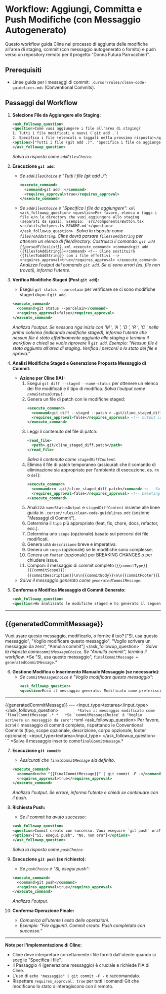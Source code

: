 # Workflow: Aggiungi, Committa e Push Modifiche (con Messaggio Autogenerato)

Questo workflow guida Cline nel processo di aggiunta delle modifiche all'area di staging, commit (con messaggio autogenerato o fornito) e push verso un repository remoto per il progetto "Donna Futura Parrucchieri".

## Prerequisiti

- Linee guida per i messaggi di commit: `.cursor/rules/clean-code-guidelines.mdc` (Conventional Commits).

## Passaggi del Workflow

1.  **Selezione File da Aggiungere allo Staging:**

    ```xml
    <ask_followup_question>
    <question>Come vuoi aggiungere i file all'area di staging?
    1. Tutti i file modificati e nuovi (`git add .`)
    2. Specifica i file (elencali o taggali nella prossima risposta)</question>
    <options>["Tutti i file (git add .)", "Specifica i file da aggiungere"]</options>
    </ask_followup_question>
    ```

    _Salva la risposta come `addFilesChoice`._

2.  **Esecuzione `git add`:**

    - _Se `addFilesChoice` è "Tutti i file (git add .)":_
      ```xml
      <execute_command>
        <command>git add .</command>
        <requires_approval>true</requires_approval>
      </execute_command>
      ```
    - _Se `addFilesChoice` è "Specifica i file da aggiungere":_
      ``xml
    <ask_followup_question>
    <question>Per favore, elenca o tagga i file e/o le directory che vuoi aggiungere allo staging (separati da spazi). Esempio: `src/components/Button.tsx src/utils/helpers.ts README.md`</question>
    </ask_followup_question>
    ``
      _Salva la risposta come `filesToAddString`._
      _Cline dovrà parsare `filesToAddString` per ottenere un elenco di file/directory._
      _Costruisci il comando: `git add {{parsedFilesList}}`._
      `xml
    <execute_command>
      <command>git add {{filesToAddString}}</command> <!-- Cline sostituirà {{filesToAddString}} con i file effettivi -->
      <requires_approval>true</requires_approval>
    </execute_command>
    `
      _Analizza l'output del comando `git add`. Se ci sono errori (es. file non trovati), informa l'utente._

3.  **Verifica Modifiche Staged (Post `git add`):**

    - Esegui `git status --porcelain` per verificare se ci sono modifiche staged dopo il `git add`.

    ```xml
    <execute_command>
      <command>git status --porcelain</command>
      <requires_approval>false</requires_approval>
    </execute_command>
    ```

    _Analizza l'output. Se nessuna riga inizia con 'M ', 'A ', 'D ', 'R ', 'C ' nella prima colonna (indicando modifiche staged), informa l'utente che nessun file è stato effettivamente aggiunto allo staging e termina il workflow o chiedi se vuole riprovare il `git add`._
    _Esempio: "Nessun file è stato aggiunto all'area di staging. Verifica i percorsi o lo stato dei file e riprova."_

4.  **Analisi Modifiche Staged e Generazione Proposta Messaggio di Commit:**

    - **Azione per Cline (IA):**
      1.  Esegui `git diff --staged --name-status` per ottenere un elenco dei file modificati e il tipo di modifica.
          _Salva l'output come `nameStatusOutput`._
      2.  Genera un file di patch con le modifiche staged:
          ```xml
          <execute_command>
            <command>git diff --staged --patch > .git/cline_staged_diff.patch</command>
            <requires_approval>false</requires_approval> <!-- Output is to a file, not stdout, so direct approval might not be needed here. Approval for the commit itself is later. -->
          </execute_command>
          ```
      3.  Leggi il contenuto del file di patch:
          ```xml
          <read_file>
            <path>.git/cline_staged_diff.patch</path>
          </read_file>
          ```
          _Salva il contenuto come `stagedDiffContent`._
      4.  Elimina il file di patch temporaneo (assicurati che il comando di eliminazione sia appropriato per l'ambiente di esecuzione, es. `rm` o `del`):
          ```xml
          <execute_command>
            <command>rm .git/cline_staged_diff.patch</command> <!-- Su Windows, potrebbe essere 'del .git\\cline_staged_diff.patch' se 'rm' non è disponibile -->
            <requires_approval>false</requires_approval> <!-- Deleting a temp file, low risk. -->
          </execute_command>
          ```
      5.  Analizza `nameStatusOutput` e `stagedDiffContent` insieme alle linee guida in `.cursor/rules/clean-code-guidelines.mdc` (sezione "Messaggi di Commit").
      6.  Determina il `tipo` più appropriato (feat, fix, chore, docs, refactor, ecc.).
      7.  Determina uno `scope` (opzionale) basato sui percorsi dei file modificati.
      8.  Genera una `descrizione` breve e imperativa.
      9.  Genera un `corpo` (opzionale) se le modifiche sono complesse.
      10. Genera un `footer` (opzionale) per BREAKING CHANGES o per chiudere issue.
      11. Componi il messaggio di commit completo (`{{commitType}}({{commitScope}}): {{commitDescription}}\n\n{{commitBody}}\n\n{{commitFooter}}`).
    - _Salva il messaggio generato come `generatedCommitMessage`._

5.  **Conferma o Modifica Messaggio di Commit Generato:**
    ```xml
    <ask_followup_question>
    <question>Ho analizzato le modifiche staged e ho generato il seguente messaggio di commit:
    ```

---

## {{generatedCommitMessage}}

Vuoi usare questo messaggio, modificarlo, o fornire il tuo?</question>
<options>["Sì, usa questo messaggio", "Voglio modificare questo messaggio", "Voglio scrivere un messaggio da zero", "Annulla commit"]</options>
</ask_followup_question>
```    *Salva la risposta come`commitMessageChoice`.*
    *Se "Annulla commit", termina il workflow.*
    *Se "Sì, usa questo messaggio", `finalCommitMessage = generatedCommitMessage`.\*

6.  **Gestione Modifica o Inserimento Manuale Messaggio (se necessario):**
    - _Se `commitMessageChoice` è "Voglio modificare questo messaggio":_
      ```xml
      <ask_followup_question>
      <question>Ecco il messaggio generato. Modificalo come preferisci e poi conferma:
      ```

---

{{generatedCommitMessage}}
---</question>
<input_type>textarea</input_type>
</ask_followup_question>
``         *Salva il messaggio modificato come `finalCommitMessage`.*
    *   *Se `commitMessageChoice` è "Voglio scrivere un messaggio da zero":*
        ``xml
<ask_followup_question>
<question>Per favore, scrivi il messaggio di commit completo, rispettando le Conventional Commits (tipo, scope opzionale, descrizione, corpo opzionale, footer opzionale):</question>
<input_type>textarea</input_type>
</ask_followup_question>
```        *Salva il messaggio inserito come`finalCommitMessage`.\*

7.  **Esecuzione `git commit`:**

    - _Assicurati che `finalCommitMessage` sia definito._

    ```xml
    <execute_command>
      <command>echo "{{finalCommitMessage}}" | git commit -F -</command>
      <requires_approval>true</requires_approval>
    </execute_command>
    ```

    _Analizza l'output. Se errore, informa l'utente e chiedi se continuare con il push._

8.  **Richiesta Push:**

    - _Se il commit ha avuto successo:_

    ```xml
    <ask_followup_question>
    <question>Commit creato con successo. Vuoi eseguire `git push` ora?</question>
    <options>["Sì, esegui push", "No, non ora"]</options>
    </ask_followup_question>
    ```

    _Salva la risposta come `pushChoice`._

9.  **Esecuzione `git push` (se richiesto):**

    - _Se `pushChoice` è "Sì, esegui push":_

    ```xml
    <execute_command>
      <command>git push</command>
      <requires_approval>true</requires_approval>
    </execute_command>
    ```

    _Analizza l'output._

10. **Conferma Operazione Finale:**
    - _Comunica all'utente l'esito delle operazioni._
    - _Esempio: "File aggiunti. Commit creato. Push completato con successo."_

---

**Note per l'implementazione di Cline:**

- Cline deve interpretare correttamente i file forniti dall'utente quando si sceglie "Specifica i file".
- Il Passaggio 4 (generazione messaggio) è cruciale e richiede l'IA di Cline.
- L'uso di `echo "messaggio" | git commit -F -` è raccomandato.
- Rispettare `requires_approval: true` per tutti i comandi Git che modificano lo stato o interagiscono con il remoto.
